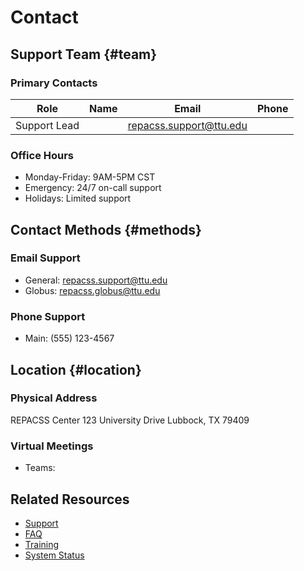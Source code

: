 # Contact

## Support Team {#team}

### Primary Contacts
| Role | Name | Email | Phone |
|------|------|-------|-------|
| Support Lead |   | repacss.support@ttu.edu |

### Office Hours
- Monday-Friday: 9AM-5PM CST
- Emergency: 24/7 on-call support
- Holidays: Limited support

## Contact Methods {#methods}

### Email Support
- General: repacss.support@ttu.edu
- Globus: repacss.globus@ttu.edu

### Phone Support
- Main: (555) 123-4567

## Location {#location}

### Physical Address
REPACSS Center
123 University Drive
Lubbock, TX 79409

### Virtual Meetings
- Teams: 

## Related Resources

- [Support](support.md)
- [FAQ](faq.md)
- [Training](training.md)
- [System Status](system-status.md) 